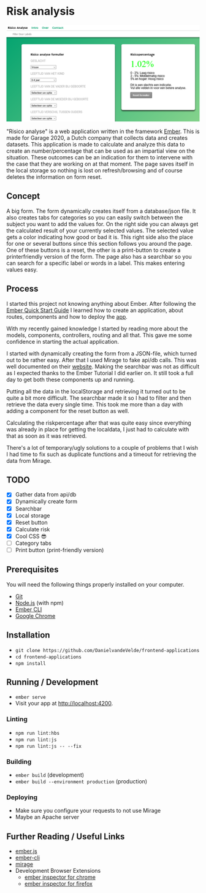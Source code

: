 # Risk analysis

![Preview](https://raw.githubusercontent.com/DanielvandeVelde/Frontend-Applications/master/image.png)

"Risico analyse" is a web application written in the framework [Ember](https://ember-cli,com/). This is made for Garage 2020, a Dutch company that collects data and creates datasets. This application is made to calculate and analyze this data to create an number/percentage that can be used as an impartial view on the situation. These outcomes can be an indication for them to intervene with the case that they are working on at that moment. The page saves itself in the local storage so nothing is lost on refresh/browsing and of course deletes the information on form reset.

## Concept

A big form. The form dynamically creates itself from a database/json file. It also creates tabs for categories so you can easily switch between the subject you want to add the values for. On the right side you can always get the calculated result of your currently selected values. The selected value gets a color indicating how good or bad it is. This right side also the place for one or several buttons since this section follows you around the page. One of these buttons is a reset, the other is a print-button to create a printerfriendly version of the form. The page also has a searchbar so you can search for a specific label or words in a label. This makes entering values easy.

## Process

I started this project not knowing anything about Ember. After following the [Ember Quick Start Guide](https://guides.emberjs.com/release/getting-started/quick-start/) I learned how to create an application, about routes, components and how to deploy the [app](https://righteous-dinosaurs.surge.sh/scientists).

With my recently gained knowledge I started by reading more about the models, components, controllers, routing and all that. This gave me some confidence in starting the actual application.

I started with dynamically creating the form from a JSON-file, which turned out to be rather easy. After that I used Mirage to fake api/db calls. This was well documented on their [website](https://ember-cli-mirage.com/).
Making the searchbar was not as difficult as I expected thanks to the Ember Tutorial I did earlier on. It still took a full day to get both these components up and running.

Putting all the data in the localStorage and retrieving it turned out to be quite a bit more difficult. The searchbar made it so I had to filter and then retrieve the data every single time. This took me more than a day with adding a component for the reset button as well.

Calculating the riskpercentage after that was quite easy since everything was already in place for getting the localdata, I just had to calculate with that as soon as it was retrieved.

There's a lot of temporary/ugly solutions to a couple of problems that I wish I had time to fix such as duplicate functions and a timeout for retrieving the data from Mirage.

## TODO

- [x] Gather data from api/db
- [x] Dynamically create form
- [x] Searchbar
- [x] Local storage
- [x] Reset button
- [x] Calculate risk
- [x] Cool CSS 😎
- [ ] Category tabs
- [ ] Print button (print-friendly version)

## Prerequisites

You will need the following things properly installed on your computer.

* [Git](https://git-scm.com/)
* [Node.js](https://nodejs.org/) (with npm)
* [Ember CLI](https://ember-cli.com/)
* [Google Chrome](https://google.com/chrome/)

## Installation

* `git clone https://github.com/DanielvandeVelde/frontend-applications`
* `cd frontend-applications`
* `npm install`

## Running / Development

* `ember serve`
* Visit your app at [http://localhost:4200](http://localhost:4200).

### Linting

* `npm run lint:hbs`
* `npm run lint:js`
* `npm run lint:js -- --fix`

### Building

* `ember build` (development)
* `ember build --environment production` (production)

### Deploying

* Make sure you configure your requests to not use Mirage
* Maybe an Apache server

## Further Reading / Useful Links

* [ember.js](https://emberjs.com/)
* [ember-cli](https://ember-cli.com/)
* [mirage](https://www.ember-cli-mirage.com/)
* Development Browser Extensions
  * [ember inspector for chrome](https://chrome.google.com/webstore/detail/ember-inspector/bmdblncegkenkacieihfhpjfppoconhi)
  * [ember inspector for firefox](https://addons.mozilla.org/en-US/firefox/addon/ember-inspector/)

